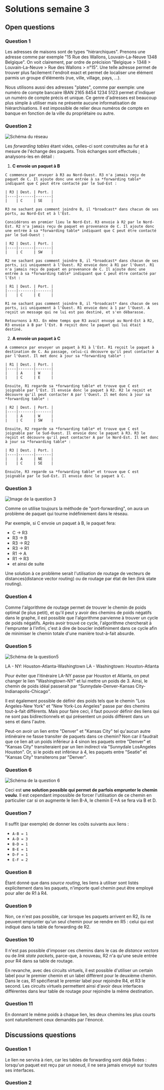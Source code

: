 # Solutions semaine 3

## Open questions

### Question 1
Les adresses de maisons sont de types "hiérarchiques". Prenons une adresse comme par exemple "15 Rue des Wallons, Louvain-La-Neuve 1348 Belgique". On voit clairement, par ordre de précision "Belgique > 1348 > Louvain-La-Neuve > Rue des Wallons > n°15". Une telle adresse permet de trouver plus facilement l'endroit exact et permet de localiser une élément parmis un groupe d'éléments (rue, ville, village, pays, ...). 

Nous utilisons aussi des adresses "plates", comme par exemple: une numéro de compte bancaire IBAN 2165 8454 1234 5123 permet d'indiquer un numéro de compte précis et unique. Ce genre d'adresses est beaucoup plus simple à utiliser mais ne présente aucune informatisation de hiérarchisations. Il est impossible de relier deux numéros de compte en banque en fonction de la ville du propriétaire ou autre. 

### Question 2
![Schéma du réseau](imgs/02_2_02-1.png)
  
  Les *forwarding tables* étant vides, celles-ci sont construites au fur et à mesure de l'échange des paquets. Trois échanges sont effectués ; analysons-les en détail :
  
  1. **C envoie un paquet à B**
    
    C commence par envoyer à R3 au Nord-Ouest. R3 n'a jamais reçu de paquet de C. Il ajoute donc une entrée à sa *forwarding table* indiquant que C peut être contacté par le Sud-Est :
    
    | R3 | Dest. | Port. |
    |----|-------|-------|
    |    | C     | SE    |
    
    R3 ne sachant pas comment joindre B, il *broadcast* dans chacun de ses ports, au Nord-Est et à l'Est.
    
    Considérons en premier lieu le Nord-Est. R3 envoie à R2 par le Nord-Est. R2 n'a jamais reçu de paquet en provenance de C. Il ajoute donc une entrée à sa *forwarding table* indiquant que C peut être contacté par le Sud-Ouest :
    
    | R2 | Dest. | Port. |
    |----|-------|-------|
    |    | C     | SW    |
    
    R2 ne sachant pas comment joindre B, il *broadcast* dans chacun de ses ports, ici uniquement à l'Ouest. R2 envoie donc à R1 par l'Ouest. R1 n'a jamais reçu de paquet en provenance de C. Il ajoute donc une entrée à sa *forwarding table* indiquant que C peut être contacté par l'Est :
    
    | R1 | Dest. | Port. |
    |----|-------|-------|
    |    | C     | E     |
    
    R1 ne sachant pas comment joindre B, il *broadcast* dans chacun de ses ports, ici uniquement à l'Ouest. R1 envoie donc à 1 par l'Ouest. A reçoit un message qui ne lui est pas destiné, et s'en débarasse.
    
    Retournons à R3. En même temps que R3 avait envoyé au Nord-Est à R2, R3 envoie à B par l'Est. B reçoit donc le paquet qui lui était destiné.
  
  2. **A envoie un paquet à C**
    
    A commence par envoyer un paquet à R1 à l'Est. R1 reçoit le paquet à destination de C. Au passage, celui-ci découvre qu'il peut contacter A par l'Ouest. Il met donc à jour sa *forwarding table* :
    
    | R1 | Dest. | Port. |
    |----|-------|-------|
    |    | A     | W     |
    |    | C     | E     |
    
    Ensuite, R1 regarde sa *forwarding table* et trouve que C est joignable par l'Est. Il envoie donc le paquet à R2. R2 le reçoit et découvre qu'il peut contacter A par l'Ouest. Il met donc à jour sa *forwarding table* :
    
    | R2 | Dest. | Port. |
    |----|-------|-------|
    |    | A     | W     |
    |    | C     | SW    |
    
    Ensuite, R2 regarde sa *forwarding table* et trouve que C est joignable par le Sud-Ouest. Il envoie donc le paquet à R3. R3 le reçoit et découvre qu'il peut contacter A par le Nord-Est. Il met donc à jour sa *forwarding table* :
    
    | R3 | Dest. | Port. |
    |----|-------|-------|
    |    | A     | NE    |
    |    | C     | SE    |
    
    Ensuite, R3 regarde sa *forwarding table* et trouve que C est joignable par le Sud-Est. Il envoie donc le paquet à C.
    
### Question 3

![Image de la question 3](https://raw.githubusercontent.com/xlambein/lingi1341/master/imgs/question3.png)

Comme on utilise toujours la méthode de "port-forwarding", on aura un problème de paquet qui tourne indéfiniement dans le réseau.

Par exemple, si C envoie un paquet à B, le paquet fera: 
- C -> R3
- R3 -> B 
- R3 -> R2
- R3 -> R1
- R1 -> A
- R1 -> R3
- et ainsi de suite

Une solution à ce problème serait l'utilisation de routage de vecteurs de distances(distance vector routing) ou de routage par état de lien (link state routing). 

### Question 4

Comme l'algorithme de routage permet de trouver le chemin de poids optimal (le plus petit), et qu'il peut y avoir des chemins de poids négatifs dans le graphe, il est possible que l'algorithme parvienne à trouver un cycle de poids négatifs. Après avoir trouvé ce cycle, l'algorithme chercherait à l'emprunter à l'infini, c'est à dire de boucler indéfiniment dans ce cycle afin de minimiser le chemin totale d'une manière tout-à-fait absurde.

### Question 5
![Schéma de la question5](https://raw.githubusercontent.com/xlambein/lingi1341/master/imgs/question5.png)

LA - NY: Houston-Atlanta-Washingtown
LA - Washingtown: Houston-Atlanta

Pour éviter que l'itinéraire LA-NY passe par Houston et Atlanta, on peut changer le lien "Washingtown-NY" et lui mettre un poids de 3. Ainsi, le chemin de poids idéal passerait par "Sunnydale-Denver-Kansas City-Indianapolis-Chicago". 

Il est également possible de définir des poids tels que le chemin "Los Angeles-New York" et "New York-Los Angeles" passe par des chemins tout-à-fait différents. Mais pour faire ceci, il faut pouvoir définir des liens qui ne sont pas bidirectionnels et qui présentent un poids différent dans un sens et dans l'autre. 

Peut-on avoir un lien entre "Denver" et "Kansas City" tel qu'aucun autre intinéraire ne fasse transiter de paquets dans ce chemin? Non car il faudrait que ce lien ait un poids inférieur à 4 sinon les paquets entre "Denver" et "Kansas City" transiteraient par un lien indirect via "Sunnydale LosAngeles Houston". Or, si le poids est inférieur à 4, les paquets entre "Seatle" et "Kansas City" transiterons par "Denver".  

### Question 6
![Schéma de la question 6](https://raw.githubusercontent.com/xlambein/lingi1341/master/imgs/question6.png)

Ceci est **une solution possible qui permet de parfois emprunter le chemin voulu**. Il est cependant impossible de forcer l'utilisation de ce chemin en particulier car si on augmente le lien B-A, le chemin E->A se fera via B et D. 

### Question 7

Il suffit (par exemple) de donner les coûts suivants aux liens :
- `A-B = 1`
- `A-D = 3`
- `B-D = 1`
- `B-E = 1`
- `D-F = 1`
- `E-F = 2`

### Question 8

Étant donné que dans *source routing*, les liens à utiliser sont listés explicitement dans les paquets, n'importe quel chemin peut être employé pour aller de R1 à R4.

### Question 9

Non, ce n'est pas possible, car lorsque les paquets arrivent en R2, ils ne peuvent emprunter qu'un seul chemin pour se rendre en R5 : celui qui est indiqué dans la table de forwarding de R2.

### Question 10

Il n'est pas possible d'imposer ces chemins dans le cas de *distance vectors* ou de *link state packets*, parce-que, à nouveau, R2 n'a qu'une seule entrée pour R4 dans sa table de routage.

En revanche, avec des circuits virtuels, il est possible d'utiliser un certain label pour le premier chemin et un label différent pour le deuxième chemin. Dans le cas, R1 spécifierait le premier label pour rejoindre R4, et R3 le second. Les circuits virtuels permettent ainsi d'avoir deux interfaces différentes dans leur table de routage pour rejoindre la même destination.

### Question 11

En donnant le même poids à chaque lien, les deux chemins les plus courts sont naturellement ceux demandés par l'énoncé.

## Discussions questions

### Question 1

Le lien ne servira à rien, car les tables de forwarding sont déjà fixées : lorsqu'un paquet est reçu par un noeud, il ne sera jamais envoyé sur toutes ses interfaces.

### Question 2

